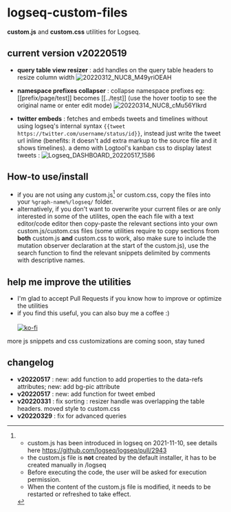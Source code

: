 # logseq-custom-files
**custom.js** and **custom.css** utilities for Logseq.

## current version v20220519

* **query table view resizer** : add handles on the query table headers to resize column width
![20220312_NUC8_M49yriOEAH](https://user-images.githubusercontent.com/4605693/158709862-5eb0917f-8b84-4c0b-be9e-bf84eda4e042.gif)

* **namespace prefixes collapser** : collapse namespace prefixes eg: [[prefix/page/test]] becomes [[../test]] (use the hover tootip to see the original name or enter edit mode)
![20220314_NUC8_cMu56YIkrd](https://user-images.githubusercontent.com/4605693/158709836-762e4274-6604-4df8-9d1f-3d0260c6545c.gif)

* **twitter embeds** : fetches and embeds tweets and timelines without using logseq's internal syntax `{{tweet https://twitter.com/username/status/id}}`, instead just write the tweet url inline (benefits: it doesn't add extra markup to the source file and it shows timelines). a demo with Logtool's kanban css to display latest tweets :
![Logseq_DASHBOARD_20220517_1586](https://user-images.githubusercontent.com/4605693/168820686-4af1e0b5-e638-4b00-ac23-0fce80427755.png)


## How-to use/install

- if you are not using any custom.js[^1] or custom.css, copy the files into your `%graph-name%/logseq/` folder.
- alternatively, if you don't want to overwrite your current files or are only interested in some of the utilites, open the each file with a text editor/code editor then copy-paste the relevant sections into your own custom.js/custom.css files (some utilities require to copy sections from **both** custom.js **and** custom.css to work, also make sure to include the mutation observer declaration at the start of the custom.js), use the search function to find the relevant snippets delimited by comments with descriptive names.

[^1]: - custom.js has been introduced in logseq on 2021-11-10, see details here https://github.com/logseq/logseq/pull/2943
    - the custom.js file is **not** created by the default installer, it has to be created manually in /logseq
    - Before executing the code, the user will be asked for execution permission.
    - When the content of the custom.js file is modified, it needs to be restarted or refreshed to take effect.
    
## help me improve the utilities

- I'm glad to accept Pull Requests if you know how to improve or optimize the utilities
- if you find this useful, you can also buy me a coffee :) <br><br>
[![ko-fi](https://ko-fi.com/img/githubbutton_sm.svg)](https://ko-fi.com/O5O1BN89Y)

more js snippets and css customizations are coming soon, stay tuned

## changelog

- **v20220517** : new: add function to add properties to the data-refs attributes; new: add bg-pic attribute
- **v20220517** : new: add function for tweet embed
- **v20220331** : fix sorting : resizer handle was overlapping the table headers. moved style to custom.css
- **v20220329** : fix for advanced queries
